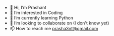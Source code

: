 - 👋 Hi, I’m Prashant
- 👀 I’m interested in Coding
- 🌱 I’m currently learning Python
- 💞️ I’m looking to collaborate on (I don't know yet)
- 📫 How to reach me prasha3nt@gmail.com

<!---
prasha3nt/prasha3nt is a ✨ special ✨ repository because its `README.md` (this file) appears on your GitHub profile.
You can click the Preview link to take a look at your changes.
--->
